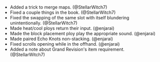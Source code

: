 - Added a trick to merge maps. (@StellarWitch7)
- Fixed a couple things in the book. (@StellarWitch7)
- Fixed the swapping of the same slot with itself blundering unintentionally. (@StellarWitch7)
- Made heat/cool ploys return their input. (@enjarai)
- Made the block placement ploy play the appropriate sound. (@enjarai)
- Made paired Echo Knots non-stacking. (@enjarai)
- Fixed scrolls opening while in the offhand. (@enjarai)
- Added a note about Grand Revision's item requirement. (@StellarWitch7)
